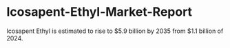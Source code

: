 # Icosapent-Ethyl-Market-Report
Icosapent Ethyl is estimated to rise to $5.9 billion by 2035 from $1.1 billion of 2024. 
